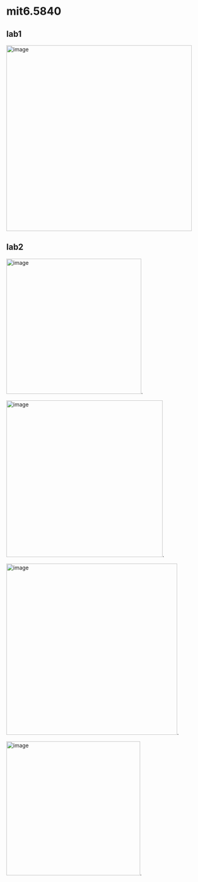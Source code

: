 # mit6.5840
## lab1
<img width="485" alt="image" src="https://github.com/Sharp010/mit6.5840/assets/86239718/482e8bc2-a907-4887-b69c-7a747a9d0568">

## lab2
<img width="353" alt="image" src="https://github.com/Sharp010/mit6.5840/assets/86239718/1dc9d1bf-9e5d-43ba-afa2-3d9719110f1d">.

<img width="409" alt="image" src="https://github.com/Sharp010/mit6.5840/assets/86239718/5db3200b-6ecd-4636-b930-befeb70bb399">.

<img width="447" alt="image" src="https://github.com/Sharp010/mit6.5840/assets/86239718/6f18ed9c-76c3-4b79-86ee-39feff674492">.

<img width="350" alt="image" src="https://github.com/Sharp010/mit6.5840/assets/86239718/65e1372d-5942-453a-b056-2dc3ed596d09">.
